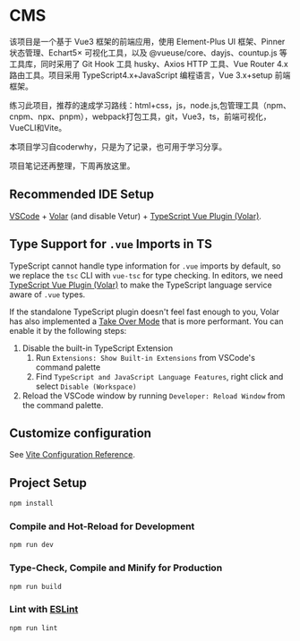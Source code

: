 # CMS

  该项目是一个基于 Vue3 框架的前端应用，使用 Element-Plus UI 框架、Pinner 状态管理、Echart5× 可视化工具，以及 @vueuse/core、dayjs、countup.js 等工具库，同时采用了 Git Hook 工具 husky、Axios HTTP 工具、Vue Router 4.x 路由工具。项目采用 TypeScript4.x+JavaScript 编程语言，Vue 3.x+setup 前端框架。
	
  练习此项目，推荐的速成学习路线：html+css，js，node.js,包管理工具（npm、cnpm、npx、pnpm），webpack打包工具，git，Vue3，ts，前端可视化，VueCLI和Vite。
		
  本项目学习自coderwhy，只是为了记录，也可用于学习分享。
	
  项目笔记还再整理，下周再放这里。

## Recommended IDE Setup

[VSCode](https://code.visualstudio.com/) + [Volar](https://marketplace.visualstudio.com/items?itemName=Vue.volar) (and disable Vetur) + [TypeScript Vue Plugin (Volar)](https://marketplace.visualstudio.com/items?itemName=Vue.vscode-typescript-vue-plugin).

## Type Support for `.vue` Imports in TS

TypeScript cannot handle type information for `.vue` imports by default, so we replace the `tsc` CLI with `vue-tsc` for type checking. In editors, we need [TypeScript Vue Plugin (Volar)](https://marketplace.visualstudio.com/items?itemName=Vue.vscode-typescript-vue-plugin) to make the TypeScript language service aware of `.vue` types.

If the standalone TypeScript plugin doesn't feel fast enough to you, Volar has also implemented a [Take Over Mode](https://github.com/johnsoncodehk/volar/discussions/471#discussioncomment-1361669) that is more performant. You can enable it by the following steps:

1. Disable the built-in TypeScript Extension
    1) Run `Extensions: Show Built-in Extensions` from VSCode's command palette
    2) Find `TypeScript and JavaScript Language Features`, right click and select `Disable (Workspace)`
2. Reload the VSCode window by running `Developer: Reload Window` from the command palette.

## Customize configuration

See [Vite Configuration Reference](https://vitejs.dev/config/).

## Project Setup

```sh
npm install
```

### Compile and Hot-Reload for Development

```sh
npm run dev
```

### Type-Check, Compile and Minify for Production

```sh
npm run build
```

### Lint with [ESLint](https://eslint.org/)

```sh
npm run lint
```
